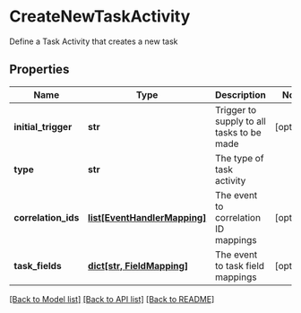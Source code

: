 # CreateNewTaskActivity

Define a Task Activity that creates a new task

## Properties
Name | Type | Description | Notes
------------ | ------------- | ------------- | -------------
**initial_trigger** | **str** | Trigger to supply to all tasks to be made | [optional] 
**type** | **str** | The type of task activity | 
**correlation_ids** | [**list[EventHandlerMapping]**](EventHandlerMapping.md) | The event to correlation ID mappings | [optional] 
**task_fields** | [**dict[str, FieldMapping]**](FieldMapping.md) | The event to task field mappings | [optional] 

[[Back to Model list]](../README.md#documentation-for-models) [[Back to API list]](../README.md#documentation-for-api-endpoints) [[Back to README]](../README.md)


